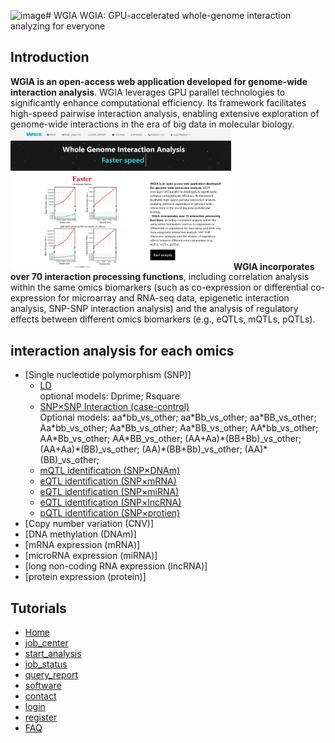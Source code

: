 ![image](https://github.com/user-attachments/assets/d79d857d-c741-44f8-900c-0d3ec03272a9)# WGIA
WGIA: GPU-accelerated whole-genome interaction analyzing for everyone

## Introduction
<strong>WGIA is an open-access web application developed for genome-wide interaction analysis</strong>. WGIA leverages GPU parallel technologies to significantly enhance computational efficiency. Its framework facilitates high-speed pairwise interaction analysis, enabling extensive exploration of genome-wide interactions in the era of big data in molecular biology.<br>
<img src="/dblogo/index/2.png" style="max-width: 70%; display: inline-block;" data-target="animated-image.originalImage">
<strong>WGIA incorporates over 70 interaction processing functions</strong>, including correlation analysis within the same omics biomarkers (such as co-expression or differential co-expression for microarray and RNA-seq data, epigenetic interaction analysis, SNP-SNP interaction analysis) and the analysis of regulatory effects between different omics biomarkers (e.g., eQTLs, mQTLs, pQTLs).

## interaction analysis for each omics
- [Single nucleotide polymorphism (SNP)]
    - [LD](http://gpu.zjwm.cc/wgia/index.php/Index/job_center?AnalysisId=SNP_SNP_LD)
      <br>optional models: Dprime; Rsquare
    - [SNP×SNP Interaction (case-control)](http://gpu.zjwm.cc/wgia/index.php/Index/job_center?AnalysisId=SNP_SNP_Diff)
      <br>Optional models: aa\*bb_vs_other; aa\*Bb_vs_other; aa\*BB_vs_other; Aa\*bb_vs_other; Aa\*Bb_vs_other; Aa\*BB_vs_other; AA\*bb_vs_other; AA\*Bb_vs_other; AA\*BB_vs_other; (AA+Aa)\*(BB+Bb)_vs_other; (AA+Aa)\*(BB)_vs_other; (AA)\*(BB+Bb)_vs_other; (AA)\*(BB)_vs_other; 
    - [mQTL identification (SNP×DNAm)](http://gpu.zjwm.cc/wgia/index.php/Index/job_center?AnalysisId=SNP_DNAm)
    - [eQTL identification (SNP×mRNA)](http://gpu.zjwm.cc/wgia/index.php/Index/job_center?AnalysisId=SNP_mRNA)
    - [eQTL identification (SNP×miRNA)](http://gpu.zjwm.cc/wgia/index.php/Index/job_center?AnalysisId=SNP_microRNA)
    - [eQTL identification (SNP×lncRNA)](http://gpu.zjwm.cc/wgia/index.php/Index/job_center?AnalysisId=SNP_lncRNA)
    - [pQTL identification (SNP×protien)](http://gpu.zjwm.cc/wgia/index.php/Index/job_center?AnalysisId=SNP_Protein)
- [Copy number variation (CNV)]
- [DNA methylation (DNAm)]
- [mRNA expression (mRNA)]
- [microRNA expression (miRNA)]
- [long non-coding RNA expression (lncRNA)]
- [protein expression (protein)]

## Tutorials
- [Home](http://gpu.zjwm.cc/wgia/index.php/Index/tutorial#tab2)
- [job_center](http://gpu.zjwm.cc/wgia/index.php/Index/tutorial#tab3)
- [start_analysis](http://gpu.zjwm.cc/wgia/index.php/Index/tutorial#tab4)
- [job_status](http://gpu.zjwm.cc/wgia/index.php/Index/tutorial#tab5)
- [query_report](http://gpu.zjwm.cc/wgia/index.php/Index/tutorial#tab6)
- [software](http://gpu.zjwm.cc/wgia/index.php/Index/tutorial#tab7)
- [contact](http://gpu.zjwm.cc/wgia/index.php/Index/tutorial#tab8)
- [login](http://gpu.zjwm.cc/wgia/index.php/Index/tutorial#tab9)
- [register](http://gpu.zjwm.cc/wgia/index.php/Index/tutorial#tab10)
- [FAQ](http://gpu.zjwm.cc/wgia/index.php/Index/tutorial#tab5)

